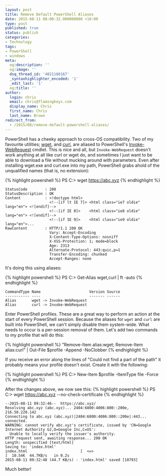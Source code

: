 ```yaml
---
layout: post
title: Remove Default PowerShell Aliases
date: 2015-08-11 08:00:32.000000000 +10:00
type: post
published: true
status: publish
categories:
- Technology
tags:
- PowerShell
- windows
meta:
  og:description: ''
  og:image: ''
  dsq_thread_id: '4021188167'
  _syntaxhighlighter_encoded: '1'
  _edit_last: '1'
  og:title: ''
author:
  login: chris
  email: chris@flamingkeys.com
  display_name: Chris
  first_name: Chris
  last_name: Brown
redirect_from:
  - /2015/08/remove-default-powershell-aliases/
---
```

PowerShell has a cheeky approach to cross-OS compatibility. Two of my favourite utilities; [wget](https://en.wikipedia.org/wiki/Wget), and [curl](https://en.wikipedia.org/wiki/CURL), are aliased to PowerShell's [Invoke-WebRequest](https://technet.microsoft.com/en-us/library/hh849901.aspx) cmdlet. This is nice and all, but `Invoke-WebRequest` doesn't work anything at all like curl or wget do, and sometimes I just want to be able to download a file without mucking around with parameters. Even after installing wget.exe and curl.exe into my path, PowerShell grabs ahold of the unqualified names (that is, no extension):

{% highlight powershell %}
PS C:\> wget https://abc.xyz
{% endhighlight %}

    StatusCode        : 200
    StatusDescription : OK
    Content           : <!doctype html>
                        <!--[if lt IE 7]> <html class="ie7 oldie" lang="en"> <![endif]-->
                        <!--[if IE 8]>    <html class="ie8 oldie" lang="en"> <![endif]-->
                        <!--[if IE 9]>    <html class="ie9 oldie" lang="en">...
    RawContent        : HTTP/1.1 200 OK
                        Vary: Accept-Encoding
                        X-Content-Type-Options: nosniff
                        X-XSS-Protection: 1; mode=block
                        Age: 2313
                        Alternate-Protocol: 443:quic,p=1
                        Transfer-Encoding: chunked
                        Accept-Ranges: none

It's doing this using aliases:

{% highlight powershell %}
PS C:\> Get-Alias wget,curl | ft -auto
{% endhighlight %}

    CommandType Name                      Version Source
    ----------- ----                      ------- ------
    Alias       wget -> Invoke-WebRequest
    Alias       curl -> Invoke-WebRequest

Enter PowerShell profiles. These are a great way to perform an action at the start of every PowerShell session. Because the aliases for `wget` and `curl` are built into PowerShell, we can't simply disable them system-wide. What needs to occur is a per-session removal of them. Let's add two commands to my profile that will do this:

{% highlight powershell %}
"Remove-Item alias:wget; Remove-Item alias:curl" | Out-File $profile -Append -NoClobber
{% endhighlight %}

If you receive an error along the lines of "Could not find a part of the path" it probably means your profile doesn't exist. Create it with the following:

{% highlight powershell %}
PS C:\> New-Item $profile -ItemType file -Force
{% endhighlight %}

After the changes above, we now see this:
{% highlight powershell %}
PS C:\> wget https://abc.xyz --no-check-certificate
{% endhighlight %}

    --2015-08-11 09:32:46--  https://abc.xyz/
    Resolving abc.xyz (abc.xyz)... 2404:6800:4006:800::200e, 216.58.220.142
    Connecting to abc.xyz (abc.xyz)|2404:6800:4006:800::200e|:443... connected.
    WARNING: cannot verify abc.xyz's certificate, issued by 'CN=Google Internet Authority G2,O=Google Inc,C=US':
      Unable to locally verify the issuer's authority.
    HTTP request sent, awaiting response... 200 OK
    Length: unspecified [text/html]
    Saving to: 'index.html'
    index.html                        [  <=>                                               ]  10.54K  44.7KB/s   in 0.2s
    2015-08-11 09:32:48 (44.7 KB/s) - 'index.html' saved [10793]

Much better!
